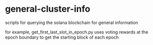 # general-cluster-info
scripts for querying the solana blockchain for general information

for example, get_first_last_slot_in_epoch.py uses voting rewards at the epoch boundary to get the starting block of each epoch
